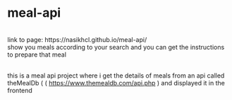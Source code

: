 # meal-api
</br>
link to page: https://nasikhcl.github.io/meal-api/ </br>
show you meals according to your search and you can get the instructions to prepare that meal

<br>
<br>

this is a meal api project where i get the details of meals from an api called theMealDb ( ( https://www.themealdb.com/api.php ) and displayed it in the frontend
<br>
<br>

